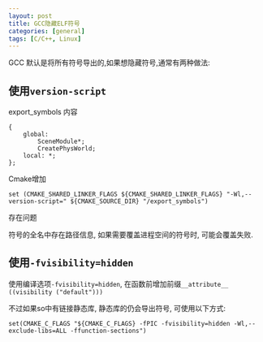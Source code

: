 ```yaml
---
layout: post
title: GCC隐藏ELF符号
categories: [general]
tags: [C/C++, Linux]
---
```


GCC 默认是将所有符号导出的,如果想隐藏符号,通常有两种做法:

## 使用`version-script`

export_symbols 内容

    {
        global:
            SceneModule*;
            CreatePhysWorld;
        local: *;
    };

Cmake增加 

    set (CMAKE_SHARED_LINKER_FLAGS ${CMAKE_SHARED_LINKER_FLAGS} "-Wl,--version-script=" ${CMAKE_SOURCE_DIR} "/export_symbols")

存在问题

符号的全名中存在路径信息, 如果需要覆盖进程空间的符号时, 可能会覆盖失败.

## 使用`-fvisibility=hidden`

使用编译选项`-fvisibility=hidden`, 在函数前增加前缀`__attribute__ ((visibility ("default")))`

不过如果so中有链接静态库, 静态库的仍会导出符号, 可使用以下方式:

    set(CMAKE_C_FLAGS "${CMAKE_C_FLAGS} -fPIC -fvisibility=hidden -Wl,--exclude-libs=ALL -ffunction-sections")
